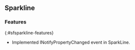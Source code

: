 ## Sparkline

### Features
{:#sfsparkline-features}

* Implemented INotifyPropertyChanged event in SparkLine.
